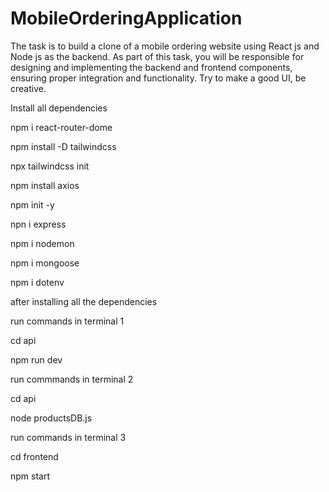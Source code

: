 # MobileOrderingApplication
<p>The task is to build a clone of a mobile ordering website using React js and Node js as the backend. As part of this task, you will be responsible for designing and implementing the backend and frontend components, ensuring proper integration and functionality. Try to make a good UI, be creative.</p>

<p>Install all dependencies</p>
<p>npm i react-router-dome</p>
<p>npm install -D tailwindcss</p>
<p>npx tailwindcss init   </p> 
<p>npm install axios</p>
<p>npm init -y     </p> 
<p>npn i express </p>
<p>npm i nodemon </p>
<p>npm i mongoose   </p> 
<p>npm i dotenv   </p>      


<p>after installing all the dependencies</p>
<p>run commands in terminal 1</p>
<p>cd api</p>
<p>npm run dev</p>

<p>run commmands in terminal 2</p>
<p>cd api</p>
<p>node productsDB.js </p> 


<p>run commands in terminal 3</p>
<p>cd frontend</p>
<p>npm start</p>